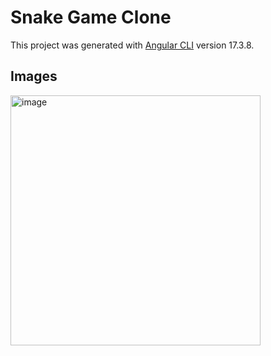 # Snake Game Clone

This project was generated with [Angular CLI](https://github.com/angular/angular-cli) version 17.3.8.

## Images

<img width="400" alt="image" src="https://github.com/user-attachments/assets/f9bffdde-c85e-4e0a-8295-8dee7700092b">
